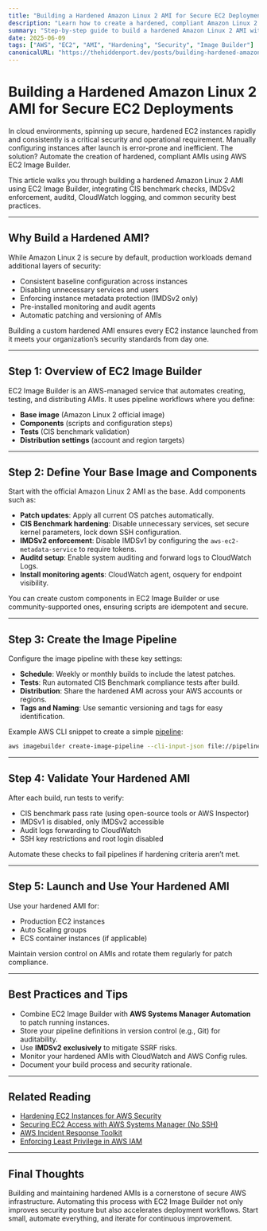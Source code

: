 ```yaml
---
title: "Building a Hardened Amazon Linux 2 AMI for Secure EC2 Deployments"
description: "Learn how to create a hardened, compliant Amazon Linux 2 AMI using EC2 Image Builder with CIS benchmarks, security tools, and automation for production-ready AWS environments."
summary: "Step-by-step guide to build a hardened Amazon Linux 2 AMI with EC2 Image Builder including CIS benchmarks, IMDSv2 enforcement, auditd, and logging configuration."
date: 2025-06-09
tags: ["AWS", "EC2", "AMI", "Hardening", "Security", "Image Builder"]
canonicalURL: "https://thehiddenport.dev/posts/building-hardened-amazon-linux-2-ami-secure-ec2"
---
```


# Building a Hardened Amazon Linux 2 AMI for Secure EC2 Deployments

In cloud environments, spinning up secure, hardened EC2 instances rapidly and consistently is a critical security and operational requirement. Manually configuring instances after launch is error-prone and inefficient. The solution? Automate the creation of hardened, compliant AMIs using AWS EC2 Image Builder.

This article walks you through building a hardened Amazon Linux 2 AMI using EC2 Image Builder, integrating CIS benchmark checks, IMDSv2 enforcement, auditd, CloudWatch logging, and common security best practices.

---

## Why Build a Hardened AMI?

While Amazon Linux 2 is secure by default, production workloads demand additional layers of security:

- Consistent baseline configuration across instances
- Disabling unnecessary services and users
- Enforcing instance metadata protection (IMDSv2 only)
- Pre-installed monitoring and audit agents
- Automatic patching and versioning of AMIs

Building a custom hardened AMI ensures every EC2 instance launched from it meets your organization’s security standards from day one.

---

## Step 1: Overview of EC2 Image Builder

EC2 Image Builder is an AWS-managed service that automates creating, testing, and distributing AMIs. It uses pipeline workflows where you define:

- **Base image** (Amazon Linux 2 official image)
- **Components** (scripts and configuration steps)
- **Tests** (CIS benchmark validation)
- **Distribution settings** (account and region targets)

---

## Step 2: Define Your Base Image and Components

Start with the official Amazon Linux 2 AMI as the base. Add components such as:

- **Patch updates**: Apply all current OS patches automatically.
- **CIS Benchmark hardening**: Disable unnecessary services, set secure kernel parameters, lock down SSH configuration.
- **IMDSv2 enforcement**: Disable IMDSv1 by configuring the `aws-ec2-metadata-service` to require tokens.
- **Auditd setup**: Enable system auditing and forward logs to CloudWatch Logs.
- **Install monitoring agents**: CloudWatch agent, osquery for endpoint visibility.

You can create custom components in EC2 Image Builder or use community-supported ones, ensuring scripts are idempotent and secure.

---

## Step 3: Create the Image Pipeline

Configure the image pipeline with these key settings:

- **Schedule**: Weekly or monthly builds to include the latest patches.
- **Tests**: Run automated CIS Benchmark compliance tests after build.
- **Distribution**: Share the hardened AMI across your AWS accounts or regions.
- **Tags and Naming**: Use semantic versioning and tags for easy identification.

Example AWS CLI snippet to create a simple [pipeline]('https://docs.aws.amazon.com/imagebuilder/latest/userguide/cli-create-image-pipeline.html'):

```bash
aws imagebuilder create-image-pipeline --cli-input-json file://pipeline-config.json
```

---

## Step 4: Validate Your Hardened AMI

After each build, run tests to verify:

- CIS benchmark pass rate (using open-source tools or AWS Inspector)
- IMDSv1 is disabled, only IMDSv2 accessible
- Audit logs forwarding to CloudWatch
- SSH key restrictions and root login disabled

Automate these checks to fail pipelines if hardening criteria aren’t met.

---

## Step 5: Launch and Use Your Hardened AMI

Use your hardened AMI for:

- Production EC2 instances
- Auto Scaling groups
- ECS container instances (if applicable)

Maintain version control on AMIs and rotate them regularly for patch compliance.

---

## Best Practices and Tips

- Combine EC2 Image Builder with **AWS Systems Manager Automation** to patch running instances.
- Store your pipeline definitions in version control (e.g., Git) for auditability.
- Use **IMDSv2 exclusively** to mitigate SSRF risks.
- Monitor your hardened AMIs with CloudWatch and AWS Config rules.
- Document your build process and security rationale.

---

## Related Reading

- [Hardening EC2 Instances for AWS Security](../aws-ec2-hardening/)
- [Securing EC2 Access with AWS Systems Manager (No SSH)](../aws-securing-ec2-access-with-ssm/)
- [AWS Incident Response Toolkit](../aws-ir-toolkit/)
- [Enforcing Least Privilege in AWS IAM](../aws-enforcing-least-privilege/)

---

## Final Thoughts

Building and maintaining hardened AMIs is a cornerstone of secure AWS infrastructure. Automating this process with EC2 Image Builder not only improves security posture but also accelerates deployment workflows. Start small, automate everything, and iterate for continuous improvement.